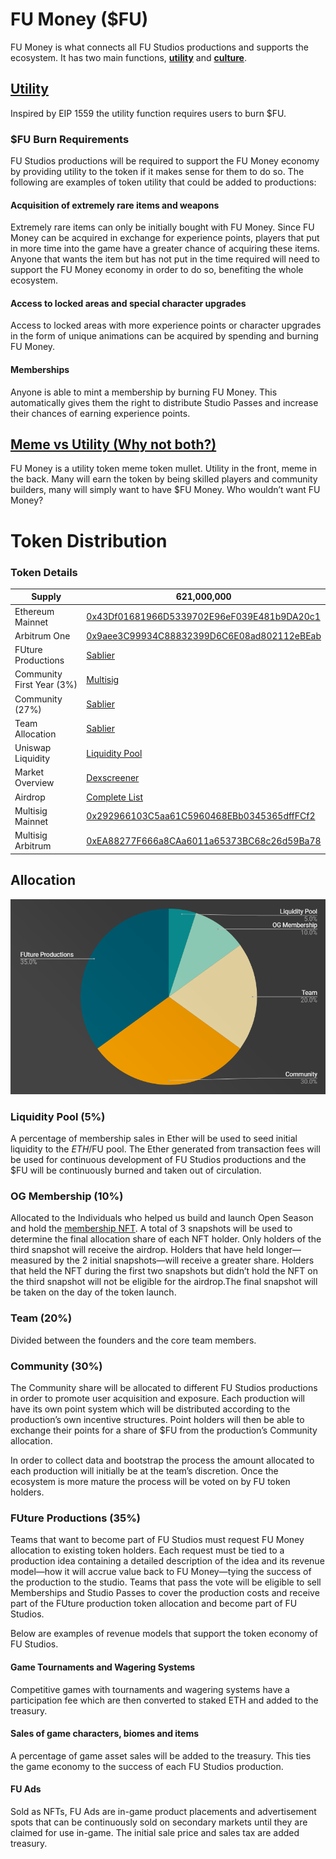 # FU Money ($FU)

FU Money is what connects all FU Studios productions and supports the ecosystem. It has two main functions, <a href="#utility">**utility**</a> and <a href="#meme">**culture**</a>.

## [Utility](#utility)

Inspired by EIP 1559 the utility function requires users to burn $FU.

### $FU Burn Requirements

FU Studios productions will be required to support the FU Money economy by providing utility to the token if it makes sense for them to do so. The following are examples of token utility that could be added to productions:

#### Acquisition of extremely rare items and weapons

Extremely rare items can only be initially bought with FU Money. Since FU Money can be acquired in exchange for experience points, players that put in more time into the game have a greater chance of acquiring these items. Anyone that wants the item but has not put in the time required will need to support the FU Money economy in order to do so, benefiting the whole ecosystem.

#### Access to locked areas and special character upgrades

Access to locked areas with more experience points or character upgrades in the form of unique animations can be acquired by spending and burning FU Money.

#### Memberships

Anyone is able to mint a membership by burning FU Money. This automatically gives them the right to distribute Studio Passes and increase their chances of earning experience points.

## [Meme vs Utility (Why not both?)](#meme)

FU Money is a utility token meme token mullet. Utility in the front, meme in the back. Many will earn the token by being skilled players and community builders, many will simply want to have $FU Money. Who wouldn’t want FU Money?

# Token Distribution

### Token Details

| Supply                    | 621,000,000                                                                                                                                                                                                                                                                                                                                                                                                                                                                                                                                                                                                                                                                                                                                                                                                                                                                                                                                                                                                                                                                                                                                 |
| ------------------------- | ------------------------------------------------------------------------------------------------------------------------------------------------------------------------------------------------------------------------------------------------------------------------------------------------------------------------------------------------------------------------------------------------------------------------------------------------------------------------------------------------------------------------------------------------------------------------------------------------------------------------------------------------------------------------------------------------------------------------------------------------------------------------------------------------------------------------------------------------------------------------------------------------------------------------------------------------------------------------------------------------------------------------------------------------------------------------------------------------------------------------------------------- |
| Ethereum Mainnet          | [0x43Df01681966D5339702E96eF039E481b9DA20c1](https://etherscan.io/address/0x43Df01681966D5339702E96eF039E481b9DA20c1)                                                                                                                                                                                                                                                                                                                                                                                                                                                                                                                                                                                                                                                                                                                                                                                                                                                                                                                                                                                                                       |
| Arbitrum One              | [0x9aee3C99934C88832399D6C6E08ad802112eBEab](https://arbiscan.io/address/0x9aee3C99934C88832399D6C6E08ad802112eBEab)                                                                                                                                                                                                                                                                                                                                                                                                                                                                                                                                                                                                                                                                                                                                                                                                                                                                                                                                                                                                                        |
| FUture Productions        | [Sablier](https://app.sablier.com/stream/LD2-1-1706)                                                                                                                                                                                                                                                                                                                                                                                                                                                                                                                                                                                                                                                                                                                                                                                                                                                                                                                                                                                                                                                                                        |
| Community First Year (3%) | [Multisig](https://app.safe.global/settings/setup?safe=arb1:0x82C2f939902d4e504ADC80dC6478702C780fC186)                                                                                                                                                                                                                                                                                                                                                                                                                                                                                                                                                                                                                                                                                                                                                                                                                                                                                                                                                                                                                                     |
| Community (27%)           | [Sablier](https://app.sablier.com/stream/LD2-1-1707)                                                                                                                                                                                                                                                                                                                                                                                                                                                                                                                                                                                                                                                                                                                                                                                                                                                                                                                                                                                                                                                                                        |
| Team Allocation           | [Sablier](https://app.sablier.com/?t=search&i=0xfdd9d122b451f549f48c4942c6fa6646d849e8c1-42161-17890,0xfdd9d122b451f549f48c4942c6fa6646d849e8c1-42161-17891,0xfdd9d122b451f549f48c4942c6fa6646d849e8c1-42161-17892,0xfdd9d122b451f549f48c4942c6fa6646d849e8c1-42161-17893,0xfdd9d122b451f549f48c4942c6fa6646d849e8c1-42161-17894,0xfdd9d122b451f549f48c4942c6fa6646d849e8c1-42161-17895,0xfdd9d122b451f549f48c4942c6fa6646d849e8c1-42161-17896,0xfdd9d122b451f549f48c4942c6fa6646d849e8c1-42161-17897,0xfdd9d122b451f549f48c4942c6fa6646d849e8c1-42161-17898,0xfdd9d122b451f549f48c4942c6fa6646d849e8c1-42161-17899,0xfdd9d122b451f549f48c4942c6fa6646d849e8c1-42161-17900,0xfdd9d122b451f549f48c4942c6fa6646d849e8c1-42161-17901,0xfdd9d122b451f549f48c4942c6fa6646d849e8c1-42161-17902,0xfdd9d122b451f549f48c4942c6fa6646d849e8c1-42161-17903,0xfdd9d122b451f549f48c4942c6fa6646d849e8c1-42161-17904,0xfdd9d122b451f549f48c4942c6fa6646d849e8c1-42161-17905,0xfdd9d122b451f549f48c4942c6fa6646d849e8c1-42161-17906,0xfdd9d122b451f549f48c4942c6fa6646d849e8c1-42161-17907,0xfdd9d122b451f549f48c4942c6fa6646d849e8c1-42161-17908&c=42161) |
| Uniswap Liquidity         | [Liquidity Pool](https://app.uniswap.org/explore/pools/arbitrum/0x8270e64D22cF13e92c641C4006408C7d7E3fF341?chain=arbitrum)                                                                                                                                                                                                                                                                                                                                                                                                                                                                                                                                                                                                                                                                                                                                                                                                                                                                                                                                                                                                                  |
| Market Overview           | [Dexscreener](https://dexscreener.com/arbitrum/0x9aee3C99934C88832399D6C6E08ad802112eBEab)                                                                                                                                                                                                                                                                                                                                                                                                                                                                                                                                                                                                                                                                                                                                                                                                                                                                                                                                                                                                                                                  |
| Airdrop                   | [Complete List](https://github.com/fustudios/membership-drop/blob/main/data/FU.csv)                                                                                                                                                                                                                                                                                                                                                                                                                                                                                                                                                                                                                                                                                                                                                                                                                                                                                                                                                                                                                                                         |
| Multisig Mainnet          | [0x292966103C5aa61C5960468EBb0345365dffFCf2](https://debank.com/portfolio/0x292966103C5aa61C5960468EBb0345365dffFCf2)                                                                                                                                                                                                                                                                                                                                                                                                                                                                                                                                                                                                                                                                                                                                                                                                                                                                                                                                                                                                                       |
| Multisig Arbitrum         | [0xEA88277F666a8CAa6011a65373BC68c26d59Ba78](https://debank.com/profile/0xEA88277F666a8CAa6011a65373BC68c26d59Ba78)                                                                                                                                                                                                                                                                                                                                                                                                                                                                                                                                                                                                                                                                                                                                                                                                                                                                                                                                                                                                                         |

## Allocation

![Token Allocation](.gitbook/assets/pie.png)

### Liquidity Pool (5%)

A percentage of membership sales in Ether will be used to seed initial liquidity to the $ETH/$FU pool. The Ether generated from transaction fees will be used for continuous development of FU Studios productions and the $FU will be continuously burned and taken out of circulation.

### OG Membership (10%)

Allocated to the Individuals who helped us build and launch Open Season and hold the [membership NFT](https://opensea.io/collection/fustudiomembership). A total of 3 snapshots will be used to determine the final allocation share of each NFT holder. Only holders of the third snapshot will receive the airdrop. Holders that have held longer—measured by the 2 initial snapshots—will receive a greater share. Holders that held the NFT during the first two snapshots but didn’t hold the NFT on the third snapshot will not be eligible for the airdrop.The final snapshot will be taken on the day of the token launch.

### Team (20%)

Divided between the founders and the core team members.

### Community (30%)

The Community share will be allocated to different FU Studios productions in order to promote user acquisition and exposure. Each production will have its own point system which will be distributed according to the production’s own incentive structures. Point holders will then be able to exchange their points for a share of $FU from the production’s Community allocation.

In order to collect data and bootstrap the process the amount allocated to each production will initially be at the team’s discretion. Once the ecosystem is more mature the process will be voted on by FU token holders.

### FUture Productions (35%)

Teams that want to become part of FU Studios must request FU Money allocation to existing token holders. Each request must be tied to a production idea containing a detailed description of the idea and its revenue model—how it will accrue value back to FU Money—tying the success of the production to the studio. Teams that pass the vote will be eligible to sell Memberships and Studio Passes to cover the production costs and receive part of the FUture production token allocation and become part of FU Studios.

Below are examples of revenue models that support the token economy of FU Studios.

#### Game Tournaments and Wagering Systems

Competitive games with tournaments and wagering systems have a participation fee which are then converted to staked ETH and added to the treasury.

#### Sales of game characters, biomes and items

A percentage of game asset sales will be added to the treasury. This ties the game economy to the success of each FU Studios production.

#### FU Ads

Sold as NFTs, FU Ads are in-game product placements and advertisement spots that can be continuously sold on secondary markets until they are claimed for use in-game. The initial sale price and sales tax are added treasury.
